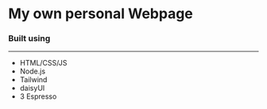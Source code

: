 # My own personal Webpage


### Built using
---
- HTML/CSS/JS
- Node.js
- Tailwind
- daisyUI
- 3 Espresso
